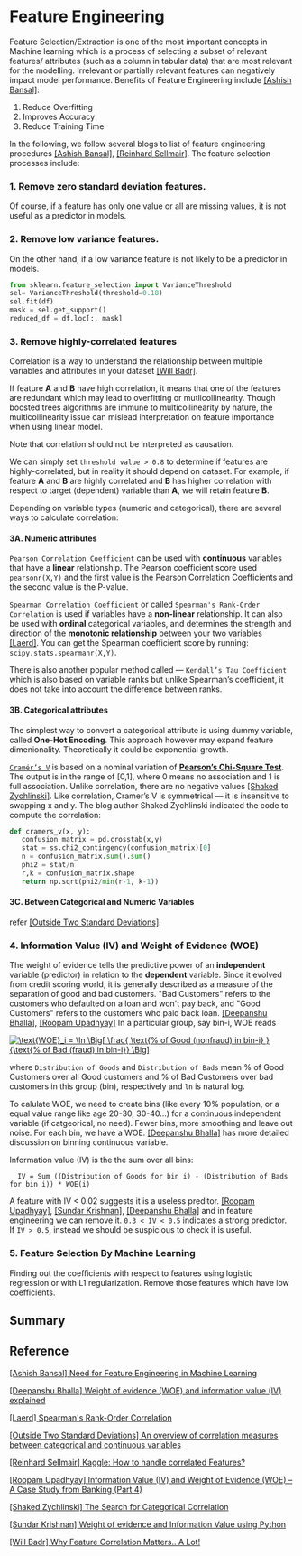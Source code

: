 # Feature Engineering


Feature Selection/Extraction is one of the most important concepts in Machine learning which is a process of selecting a subset of relevant features/ attributes (such as a column in tabular data) that are most relevant for the modelling. Irrelevant or partially relevant features can negatively impact model performance. Benefits of Feature Engineering include [[Ashish Bansal]][Need for Feature Engineering in Machine Learning]:

1. Reduce Overfitting
2. Improves Accuracy
3. Reduce Training Time

In the following, we follow several blogs to list of feature engineering procedures [[Ashish Bansal]][Need for Feature Engineering in Machine Learning], [[Reinhard Sellmair]][How to handle correlated Features?]. The feature selection processes include:

### 1. Remove zero standard deviation features.

Of course, if a feature has only one value or all are missing values, it is not useful as a predictor in models.

### 2. Remove low variance features.

On the other hand, if a low variance feature is not likely to be a predictor in models.

```Python
from sklearn.feature_selection import VarianceThreshold
sel= VarianceThreshold(threshold=0.18)
sel.fit(df)
mask = sel.get_support()
reduced_df = df.loc[:, mask]
```

### 3. Remove highly-correlated features 

   Correlation is a way to understand the relationship between multiple variables and attributes in your dataset [[Will Badr]][Why Feature Correlation Matters.. A Lot!].
   
   If feature **A** and **B** have high correlation, it means that one of the features are redundant which may lead to overfitting or mutlicollinearity. Though boosted trees algorithms are immune to multicollinearity by nature, the multicollinearity issue can mislead interpretation on feature importance when using linear model.
   
   Note that correlation should not be interpreted as causation.

   We can simply set `threshold value > 0.8` to determine if features are highly-correlated, but in reality it should depend on dataset. For example, if feature **A** and **B** are highly correlated and **B** has higher correlation with respect to target (dependent) variable than **A**, we will retain feature **B**.
   
   Depending on variable types (numeric and categorical), there are several ways to calculate correlation:

   #### 3A. Numeric attributes

   `Pearson Correlation Coefficient` can be used with **continuous** variables that have a **linear** relationship. The Pearson coefficient score used `pearsonr(X,Y)` and the first value is the Pearson Correlation Coefficients and the second value is the P-value.

   `Spearman Correlation Coefficient` or called `Spearman's Rank-Order Correlation` is used if variables have a **non-linear** relationship. It can also be used with **ordinal** categorical variables, and determines the strength and direction of the **monotonic relationship** between your two variables [[Laerd]][Spearman's Rank-Order Correlation]. You can get the Spearman coefficient score by running: `scipy.stats.spearmanr(X,Y)`.

   There is also another popular method called — `Kendall’s Tau Coefficient` which is also based on variable ranks but unlike Spearman’s coefficient, it does not take into account the difference between ranks.
   
   #### 3B. Categorical attributes


   The simplest way to convert a categorical attribute is using dummy variable, called **One-Hot Encoding**. This approach however may expand feature dimenionality. Theoretically it could be exponential growth.


   [`Cramér’s V`](https://en.wikipedia.org/wiki/Cram%C3%A9r%27s_V) is based on a nominal variation of [**Pearson’s Chi-Square Test**](https://machinelearningmastery.com/chi-squared-test-for-machine-learning/). The output is in the range of [0,1], where 0 means no association and 1 is full association. Unlike correlation, there are no negative values [[Shaked Zychlinski]][The Search for Categorical Correlation]. Like correlation, Cramer’s V is symmetrical — it is insensitive to swapping x and y. The blog author Shaked Zychlinski indicated the code to compute the correlation:

   ```Python
   def cramers_v(x, y):
      confusion_matrix = pd.crosstab(x,y)
      stat = ss.chi2_contingency(confusion_matrix)[0]
      n = confusion_matrix.sum().sum()
      phi2 = stat/n
      r,k = confusion_matrix.shape
      return np.sqrt(phi2/min(r-1, k-1))
   ```

   #### 3C. Between Categorical and Numeric Variables 

   refer [[Outside Two Standard Deviations]][An overview of correlation measures between categorical and continuous variables].

### 4. Information Value (IV) and Weight of Evidence (WOE)

The weight of evidence tells the predictive power of an **independent** variable (predictor) in relation to the **dependent** variable. Since it evolved from credit scoring world, it is generally described as a measure of the separation of good and bad customers. "Bad Customers" refers to the customers who defaulted on a loan and won't pay back, and "Good Customers" refers to the customers who paid back loan. [[Deepanshu Bhalla]][Weight of evidence (WOE) and information value (IV) explained], [[Roopam Upadhyay]][Information Value (IV) and Weight of Evidence (WOE) – A Case Study from Banking (Part 4)] In a particular group, say bin-i, WOE reads

<a href="https://www.codecogs.com/eqnedit.php?latex=\text{WOE}_i&space;=&space;\ln&space;\Big[&space;\frac{&space;\text{%&space;of&space;Good&space;(nonfraud)&space;in&space;bin-i}&space;}&space;{\text{%&space;of&space;Bad&space;(fraud)&space;in&space;bin-i}}&space;\Big]" target="_blank"><img src="https://latex.codecogs.com/gif.latex?\text{WOE}_i&space;=&space;\ln&space;\Big[&space;\frac{&space;\text{%&space;of&space;Good&space;(nonfraud)&space;in&space;bin-i}&space;}&space;{\text{%&space;of&space;Bad&space;(fraud)&space;in&space;bin-i}}&space;\Big]" title="\text{WOE}_i = \ln \Big[ \frac{ \text{% of Good (nonfraud) in bin-i} } {\text{% of Bad (fraud) in bin-i}} \Big]" /></a>



where `Distribution of Goods` and `Distribution of Bads` mean % of Good Customers over all Good customers and % of Bad Customers over bad customers in this group (bin), respectively and `ln` is natural log. 

To calulate WOE, we need to create bins (like every 10% population, or a equal value range like age 20-30, 30-40...) for a continuous independent variable (if catgeorical, no need). Fewer bins, more smoothing and leave out noise. For each bin, we have a WOE. [[Deepanshu Bhalla]][Weight of evidence (WOE) and information value (IV) explained] has more detailed discussion on binning continuous variable.

Information value (IV) is the the sum over all bins:
```
  IV = Sum ((Distribution of Goods for bin i) - (Distribution of Bads for bin i)) * WOE(i)
```
A feature with IV < 0.02 suggests it is a useless preditor. [[Roopam Upadhyay]][Information Value (IV) and Weight of Evidence (WOE) – A Case Study from Banking (Part 4)], [[Sundar Krishnan]][Weight of evidence and Information Value using Python], [[Deepanshu Bhalla]][Weight of evidence (WOE) and information value (IV) explained] and in feature engineering we can remove it. `0.3 < IV < 0.5` indicates a strong predictor. If `IV > 0.5`, instead we should be suspicious to check it is useful. 


### 5. Feature Selection By Machine Learning

Finding out the coefficients with respect to features using logistic regression or with L1 regularization. Remove those features which have low coefficients. 



   
   




## Summary













## Reference

[Need for Feature Engineering in Machine Learning]: https://towardsdatascience.com/need-for-feature-engineering-in-machine-learning-897df2ed00e6
[[Ashish Bansal] Need for Feature Engineering in Machine Learning](https://towardsdatascience.com/need-for-feature-engineering-in-machine-learning-897df2ed00e6)


[Weight of evidence (WOE) and information value (IV) explained]: https://www.listendata.com/2015/03/weight-of-evidence-woe-and-information.html
[[Deepanshu Bhalla] Weight of evidence (WOE) and information value (IV) explained](https://www.listendata.com/2015/03/weight-of-evidence-woe-and-information.html)


[Spearman's Rank-Order Correlation]: https://statistics.laerd.com/statistical-guides/spearmans-rank-order-correlation-statistical-guide.php#:~:text=The%20Spearman's%20rank%2Dorder%20correlation%20is%20the%20nonparametric%20version%20of,association%20between%20two%20ranked%20variables.
[[Laerd] Spearman's Rank-Order Correlation](https://statistics.laerd.com/statistical-guides/spearmans-rank-order-correlation-statistical-guide.php#:~:text=The%20Spearman's%20rank%2Dorder%20correlation%20is%20the%20nonparametric%20version%20of,association%20between%20two%20ranked%20variables.)


[An overview of correlation measures between categorical and continuous variables]: https://medium.com/@outside2SDs/an-overview-of-correlation-measures-between-categorical-and-continuous-variables-4c7f85610365
[[Outside Two Standard Deviations] An overview of correlation measures between categorical and continuous variables](https://medium.com/@outside2SDs/an-overview-of-correlation-measures-between-categorical-and-continuous-variables-4c7f85610365)


[How to handle correlated Features?]: https://www.kaggle.com/reisel/how-to-handle-correlated-features
[[Reinhard Sellmair] Kaggle: How to handle correlated Features?](https://www.kaggle.com/reisel/how-to-handle-correlated-features)


[Information Value (IV) and Weight of Evidence (WOE) – A Case Study from Banking (Part 4)]: http://ucanalytics.com/blogs/information-value-and-weight-of-evidencebanking-case/
[[Roopam Upadhyay] Information Value (IV) and Weight of Evidence (WOE) – A Case Study from Banking (Part 4)](http://ucanalytics.com/blogs/information-value-and-weight-of-evidencebanking-case/)



[The Search for Categorical Correlation]: https://towardsdatascience.com/the-search-for-categorical-correlation-a1cf7f1888c9
[[Shaked Zychlinski] The Search for Categorical Correlation](https://towardsdatascience.com/the-search-for-categorical-correlation-a1cf7f1888c9)


[Weight of evidence and Information Value using Python]: https://medium.com/@sundarstyles89/weight-of-evidence-and-information-value-using-python-6f05072e83eb
[[Sundar Krishnan] Weight of evidence and Information Value using Python](https://medium.com/@sundarstyles89/weight-of-evidence-and-information-value-using-python-6f05072e83eb)


[Why Feature Correlation Matters.. A Lot!]: https://towardsdatascience.com/why-feature-correlation-matters-a-lot-847e8ba439c4
[[Will Badr] Why Feature Correlation Matters.. A Lot!](https://towardsdatascience.com/why-feature-correlation-matters-a-lot-847e8ba439c4)

